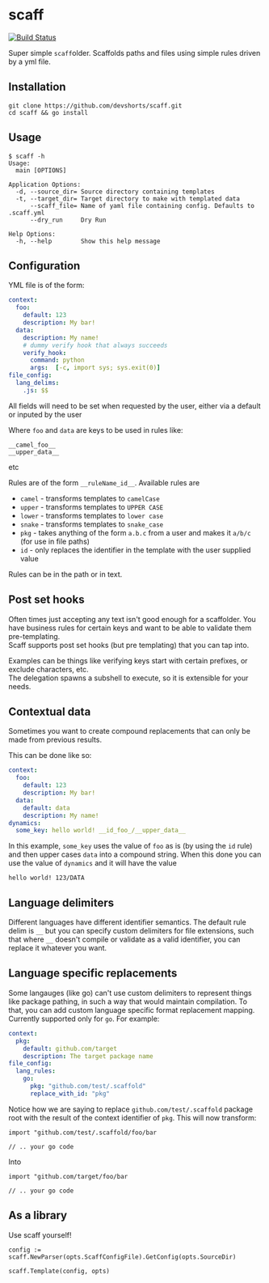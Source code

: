 scaff
==

[![Build Status](https://travis-ci.org/devshorts/scaff.svg?branch=master)](https://travis-ci.org/devshorts/scaff)

Super simple `scaff`older.  Scaffolds paths and files using simple rules driven by a yml file.

## Installation

```
git clone https://github.com/devshorts/scaff.git
cd scaff && go install
```

## Usage

```
$ scaff -h
Usage:
  main [OPTIONS]

Application Options:
  -d, --source_dir= Source directory containing templates
  -t, --target_dir= Target directory to make with templated data
      --scaff_file= Name of yaml file containing config. Defaults to .scaff.yml
      --dry_run     Dry Run

Help Options:
  -h, --help        Show this help message
```

## Configuration

YML file is of the form:

```yaml
context:
  foo:
    default: 123
    description: My bar!
  data:
    description: My name!
    # dummy verify hook that always succeeds
    verify_hook:
      command: python
      args:  [-c, import sys; sys.exit(0)]
file_config:
  lang_delims:
    .js: $$
```

All fields will need to be set when requested by the user, either via a default or inputed 
by the user

Where `foo` and `data` are keys to be used in rules like:

```
__camel_foo__
__upper_data__
```

etc

Rules are of the form `__ruleName_id__`.  Available rules are

- `camel` - transforms templates to `camelCase`
- `upper` - transforms templates to `UPPER CASE`
- `lower` - transforms templates to `lower case`
- `snake` - transforms templates to `snake_case`
- `pkg` -  takes anything of the form `a.b.c` from a user and makes it `a/b/c` (for use in file paths)
- `id` - only replaces the identifier in the template with the user supplied value

Rules can be in the path or in text.

## Post set hooks

Often times just accepting any text isn't good enough for a scaffolder. You have
business rules for certain keys and want to be able to validate them pre-templating.  
Scaff supports post set hooks (but pre templating) that you can tap into.  

Examples can be things like verifying keys start with certain prefixes, or exclude characters, etc.  
The delegation spawns a subshell to execute, so it is extensible for your needs.

## Contextual data

Sometimes you want to create compound replacements that can only be made from previous results.

This can be done like so:

```yaml
context:
  foo:
    default: 123
    description: My bar!
  data:
    default: data
    description: My name!  
dynamics:
  some_key: hello world! __id_foo_/__upper_data__
```

In this example, `some_key` uses the value of `foo` as is (by using the `id` rule) and then upper cases `data`
into a compound string. When this done you can use the value of `dynamics` and it will have the value 

```
hello world! 123/DATA
```

## Language delimiters

Different languages have different identifier semantics. The default rule delim is `__`
but you can specify custom delimiters for file extensions, such that where `__` doesn't 
compile or validate as a valid identifier, you can replace it whatever you want.

## Language specific replacements

Some langauges (like go) can't use custom delimiters to represent things like package pathing, 
in such a way that would maintain compilation.  To that, you can add custom language specific
format replacement mapping. Currently supported only for `go`. For example:

 
```yaml
context:
  pkg:
    default: github.com/target
    description: The target package name 
file_config:
  lang_rules:
    go:
      pkg: "github.com/test/.scaffold"
      replace_with_id: "pkg"
```

Notice how we are saying to replace `github.com/test/.scaffold` package root with the 
result of the context identifier of `pkg`.  This will now transform:

```
import "github.com/test/.scaffold/foo/bar

// .. your go code
```

Into

```
import "github.com/target/foo/bar

// .. your go code
```


## As a library

Use scaff yourself!

```
config := scaff.NewParser(opts.ScaffConfigFile).GetConfig(opts.SourceDir)
	
scaff.Template(config, opts)
```
